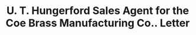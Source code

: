 ---
doi: 10.7916/D8XH138S
date_other: '1921'
date_other_textual: '1921'
form: correspondence
genre:
- Letters (correspondence)
name:
- U. T. Hungerford Sales Agent for the Coe Brass Manufacturing Co.
object_in_context_url: https://biggert.cul.columbia.edu/items/view/ave_biggert_01137
subject_hierarchical_geographic:
- New York, New York, United States
subject_name:
- U. T. Hungerford Sales Agent for the Coe Brass Manufacturing Co.
title: U. T. Hungerford Sales Agent for the Coe Brass Manufacturing Co.. Letter
sort_title: U. T. Hungerford Sales Agent for the Coe Brass Manufacturing Co.. Letter
call_number: ave_biggert_01137
coordinates:
- 40.71277777777778,-74.00583333333333
pid: ave_biggert_01137
identifiers: ave_biggert_01137
thumbnail: false
permalink: /biggert/ave_biggert_01137/
layout: iiif-image-page
---